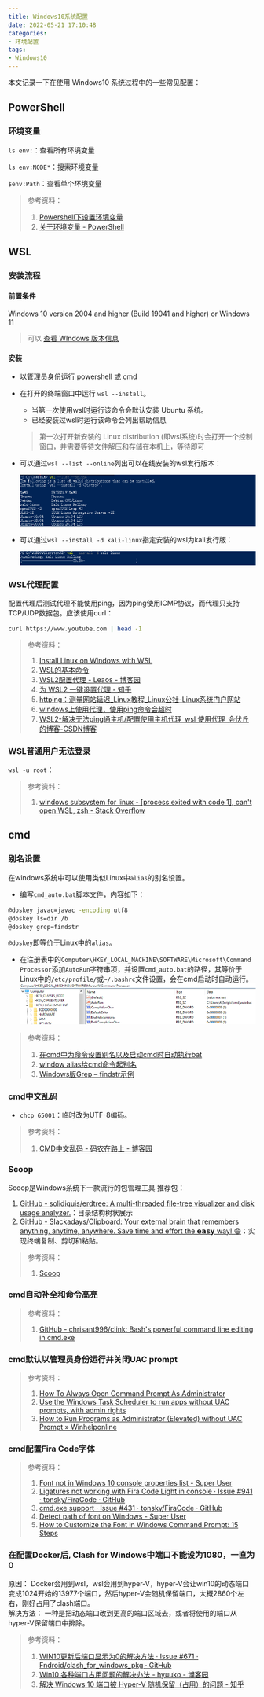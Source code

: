 ```yaml
---
title: Windows10系统配置
date: 2022-05-21 17:10:48
categories:
- 环境配置
tags:
- Windows10
---
```


本文记录一下在使用 Windows10 系统过程中的一些常见配置：

<!--more-->

## PowerShell

### 环境变量

`ls env:`：查看所有环境变量

`ls env:NODE*`：搜索环境变量

`$env:Path`：查看单个环境变量

> 参考资料：
>
> 1. [Powershell下设置环境变量](https://www.cnblogs.com/liuyt/p/5677781.html)
> 2. [关于环境变量 - PowerShell](https://docs.microsoft.com/zh-cn/powershell/module/microsoft.powershell.core/about/about_environment_variables?view=powershell-7.2)

## WSL

### 安装流程

#### 前置条件

Windows 10 version 2004 and higher (Build 19041 and higher) or Windows 11

> 可以 [查看 WIndows 版本信息](https://tom89757.github.io/2022/05/22/Windows10%E5%B8%B8%E8%A7%81%E6%93%8D%E4%BD%9C/#%E6%9F%A5%E7%9C%8B-windows%E7%89%88%E6%9C%AC%E4%BF%A1%E6%81%AF)

#### 安装

- 以管理员身份运行 powershell 或 cmd

- 在打开的终端窗口中运行 `wsl --install`。

  - 当第一次使用wsl时运行该命令会默认安装 Ubuntu 系统。
  - 已经安装过wsl时运行该命令会列出帮助信息

  > 第一次打开新安装的 Linux distribution (即wsl系统)时会打开一个控制窗口，并需要等待文件解压和存储在本机上，等待即可

- 可以通过`wsl --list --online`列出可以在线安装的wsl发行版本：

  ![image-20220522210152668](https://raw.githubusercontent.com/Tom89757/ImageHost/main/hexo/image-20220522210152668.png)

- 可以通过`wsl --install -d kali-linux`指定安装的wsl为kali发行版：

  ![image-20220522210402831](https://raw.githubusercontent.com/Tom89757/ImageHost/main/hexo/image-20220522210402831.png)
### WSL代理配置
配置代理后测试代理不能使用ping，因为ping使用ICMP协议，而代理只支持TCP/UDP数据包。应该使用curl：
```bash
curl https://www.youtube.com | head -1
```
> 参考资料：
> 1. [Install Linux on Windows with WSL](https://docs.microsoft.com/en-us/windows/wsl/install)
> 2. [WSL的基本命令](https://docs.microsoft.com/zh-cn/windows/wsl/basic-commands)
> 3. [WSL2配置代理 - Leaos - 博客园](https://www.cnblogs.com/tuilk/p/16287472.html)
> 4. [为 WSL2 一键设置代理 - 知乎](https://zhuanlan.zhihu.com/p/153124468)
> 5. [httping：测量网站延迟_Linux教程_Linux公社-Linux系统门户网站](https://www.linuxidc.com/Linux/2016-05/131448.htm)
> 6. [windows上使用代理，使用ping命令会超时](https://blog.csdn.net/zhongliangtang/article/details/81280460)
> 7. [WSL2-解决无法ping通主机/配置使用主机代理_wsl 使用代理_会伏丘的博客-CSDN博客](https://blog.csdn.net/fur_pikachu/article/details/127973376)

### WSL普通用户无法登录
`wsl -u root`：
> 参考资料：
> 1. [windows subsystem for linux - [process exited with code 1], can't open WSL, zsh - Stack Overflow](https://stackoverflow.com/questions/67261530/process-exited-with-code-1-cant-open-wsl-zsh)
## cmd
### 别名设置
在windows系统中可以使用类似Linux中`alias`的别名设置。
- 编写`cmd_auto.bat`脚本文件，内容如下：
```bash
@doskey javac=javac -encoding utf8
@doskey ls=dir /b
@doskey grep=findstr
```
`@doskey`即等价于Linux中的`alias`。
- 在注册表中的`Computer\HKEY_LOCAL_MACHINE\SOFTWARE\Microsoft\Command Processor`添加`AutoRun`字符串项，并设置`cmd_auto.bat`的路径，其等价于Linux中的`/etc/profile/`或`~/.bashrc`文件设置，会在cmd启动时自动运行。
![](https://raw.githubusercontent.com/Tom89757/ImageHost/main/hexo/20221014235536.png)

> 参考资料：
> 1. [在cmd中为命令设置别名以及启动cmd时自动执行bat](https://www.cnblogs.com/fstang/archive/2013/04/06/3002006.html)
> 2. [window alias给cmd命令起别名](https://www.cnblogs.com/onelikeone/p/10783497.html)
> 3. [Windows版Grep – findstr示例](https://blog.csdn.net/cyan20115/article/details/106551191)


### cmd中文乱码
- `chcp 65001`：临时改为UTF-8编码。
> 参考资料：
> 1. [CMD中文乱码 - 码农在路上 - 博客园](https://www.cnblogs.com/lzmrex/articles/12553666.html)

### Scoop
Scoop是Windows系统下一款流行的包管理工具
推荐包：
1. [GitHub - solidiquis/erdtree: A multi-threaded file-tree visualizer and disk usage analyzer.](https://github.com/solidiquis/erdtree)：目录结构树状展示
2. [GitHub - Slackadays/Clipboard: Your external brain that remembers anything, anytime, anywhere. Save time and effort the 𝗲𝗮𝘀𝘆 way! 😄](https://github.com/Slackadays/Clipboard)：实现终端复制、剪切和粘贴。
> 参考资料：
> 1. [Scoop](https://scoop.sh/)

### cmd自动补全和命令高亮

> 参考资料：
> 1. [GitHub - chrisant996/clink: Bash's powerful command line editing in cmd.exe](https://github.com/chrisant996/clink)

### cmd默认以管理员身份运行并关闭UAC prompt

> 参考资料：
> 1. [How To Always Open Command Prompt As Administrator](https://www.intowindows.com/how-to-always-run-command-prompt-as-administrator/)
> 2. [Use the Windows Task Scheduler to run apps without UAC prompts, with admin rights](https://www.digitalcitizen.life/use-task-scheduler-launch-programs-without-uac-prompts/)
> 3. [How to Run Programs as Administrator (Elevated) without UAC Prompt » Winhelponline](https://www.winhelponline.com/blog/run-programs-elevated-without-getting-the-uac-prompt/)

### cmd配置Fira Code字体

> 参考资料：
> 1. [Font not in Windows 10 console properties list - Super User](https://superuser.com/questions/1337310/font-not-in-windows-10-console-properties-list)
> 2. [Ligatures not working with Fira Code Light in console · Issue #941 · tonsky/FiraCode · GitHub](https://github.com/tonsky/FiraCode/issues/941)
> 3. [cmd.exe support · Issue #431 · tonsky/FiraCode · GitHub](https://github.com/tonsky/FiraCode/issues/431)
> 4. [Detect path of font on Windows - Super User](https://superuser.com/questions/1658678/detect-path-of-font-on-windows)
> 5. [How to Customize the Font in Windows Command Prompt: 15 Steps](https://www.wikihow.com/Customize-the-Font-in-Windows-Command-Prompt#:~:text=Right%2Dclick%20on%20the%20top,%2C%20Font%2C%20Layout%2C%20Colors.&text=When%20you%20open%20the%20%22Options,check%20%22Quick%20Edit%20Mode%22.)

### 在配置Docker后, Clash for Windows中端口不能设为1080，一直为0
原因：
Docker会用到wsl，wsl会用到hyper-V，hyper-V会让win10的动态端口变成1024开始的13977个端口，然后hyper-V会随机保留端口，大概2860个左右，刚好占用了clash端口。  
解决方法：
一种是把动态端口改到更高的端口区域去，或者将使用的端口从hyper-V保留端口中排除。
> 参考资料：
> 1. [WIN10更新后端口显示为0的解决方法 · Issue #671 · Fndroid/clash_for_windows_pkg · GitHub](https://github.com/Fndroid/clash_for_windows_pkg/issues/671)
> 2. [Win10 各种端口占用问题的解决办法 - hyuuko - 博客园](https://www.cnblogs.com/zsmumu/p/13389816.html)
> 3. [解决 Windows 10 端口被 Hyper-V 随机保留（占用）的问题 - 知乎](https://zhuanlan.zhihu.com/p/474392069)